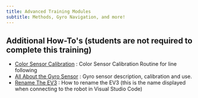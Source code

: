 ```yaml
---
title: Advanced Training Modules
subtitle: Methods, Gyro Navigation, and more!
---
```


## Additional How-To's (students are not required to complete this training)
- [Color Sensor Calibration](../calibration/calibration.md) : Color Sensor Calibration Routine for line following
- [All About the Gyro Sensor](../gyro/gyro.md) : Gyro sensor description, calibration and use.
- [Rename The EV3](../rename/rename.md) : How to rename the EV3 (this is the name displayed when connecting to the robot in Visual Studio Code)
